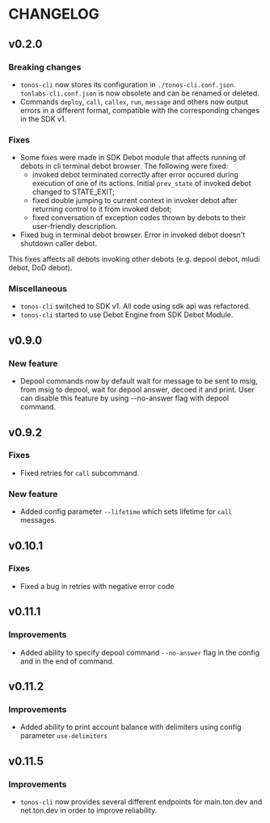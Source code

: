 # CHANGELOG

## v0.2.0

### Breaking changes
- `tonos-cli` now stores its configuration in `./tonos-cli.conf.json`. `tonlabs-cli.conf.json` is now obsolete and can be renamed or deleted.
- Commands `deploy`, `call`, `callex`, `run`, `message` and others now output errors in a different format, compatible with the corresponding changes in the SDK v1.

### Fixes

- Some fixes were made in SDK Debot module that affects running of debots in cli terminal debot browser. The following were fixed:
    - invoked debot terminated correctly after error occured during
    execution of one of its actions. Initial `prev_state` of invoked debot changed to STATE_EXIT;
    - fixed double jumping to current context in invoker debot after
    returning control to it from invoked debot;
    - fixed conversation of exception codes thrown by debots to their user-friendly description.
- Fixed bug in terminal debot browser. Error in invoked debot doesn't shutdown caller debot. 
    
This fixes affects all debots invoking other debots (e.g. depool debot, mludi debot, DoD debot).

### Miscellaneous
- `tonos-cli` switched to SDK v1. All code using sdk api was refactored.
- `tonos-cli` started to use Debot Engine from SDK Debot Module.

## v0.9.0

### New feature
- Depool commands now by default wait for message to be sent to msig, from msig to depool, wait for depool
  answer, decoed it and print. User can disable this feature by using --no-answer flag with depool command.
  
## v0.9.2

### Fixes
- Fixed retries for `call` subcommand.

### New feature
- Added config parameter `--lifetime` which sets lifetime for `call` messages.

## v0.10.1

### Fixes
- Fixed a bug in retries with negative error code

## v0.11.1

### Improvements
- Added ability to specify depool command `--no-answer` flag in the config and in the
  end of command.
  
## v0.11.2

### Improvements
- Added ability to print account balance with delimiters using config parameter `use-delimiters`

## v0.11.5

### Improvements
- `tonos-cli` now provides several different endpoints for main.ton.dev and net.ton.dev in order to improve reliability.